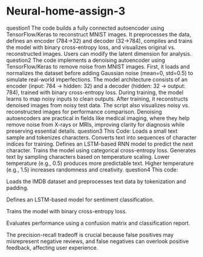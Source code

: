 # Neural-home-assign-3
question1
The code builds a fully connected autoencoder using TensorFlow/Keras to reconstruct MNIST images. It preprocesses the data, defines an encoder (784→32) and decoder (32→784), compiles and trains the model with binary cross-entropy loss, and visualizes original vs. reconstructed images. Users can modify the latent dimension for analysis.
question2
The code implements a denoising autoencoder using TensorFlow/Keras to remove noise from MNIST images. First, it loads and normalizes the dataset before adding Gaussian noise (mean=0, std=0.5) to simulate real-world imperfections. The model architecture consists of an encoder (input: 784 → hidden: 32) and a decoder (hidden: 32 → output: 784), trained with binary cross-entropy loss. During training, the model learns to map noisy inputs to clean outputs. After training, it reconstructs denoised images from noisy test data. The script also visualizes noisy vs. reconstructed images for performance comparison. Denoising autoencoders are practical in fields like medical imaging, where they help remove noise from X-rays or MRIs, improving clarity for diagnosis while preserving essential details.
question3
This Code:
Loads a small text sample and tokenizes characters.
Converts text into sequences of character indices for training.
Defines an LSTM-based RNN model to predict the next character.
Trains the model using categorical cross-entropy loss.
Generates text by sampling characters based on temperature scaling.
Lower temperature (e.g., 0.5) produces more predictable text.
Higher temperature (e.g., 1.5) increases randomness and creativity.
question4
This code:

Loads the IMDB dataset and preprocesses text data by tokenization and padding.

Defines an LSTM-based model for sentiment classification.

Trains the model with binary cross-entropy loss.

Evaluates performance using a confusion matrix and classification report.

The precision-recall tradeoff is crucial because false positives may misrepresent negative reviews, and false negatives can overlook positive feedback, affecting user experience.
